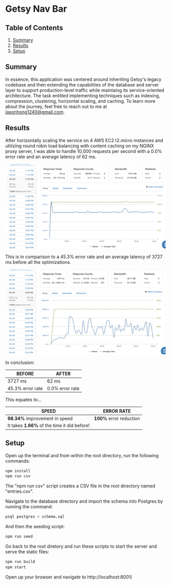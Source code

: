 # Getsy Nav Bar

## Table of Contents

1. [Summary](#Summary)
2. [Results](#Results)
4. [Setup](#Setup)

## Summary

In essence, this application was centered around inheriting Getsy's legacy codebase and then extending the capabilities of the database and server layer to support production-level traffic while maintaing its service-oriented architecture. The task entitled implementing techniques such as indexing, compression, clustering, horizontal scaling, and caching. To learn more about the journey, feel free to reach out to me at jasonhong1240@gmail.com.

## Results

After horizontally scaling the service on 4 AWS EC2 t2.micro instances and utilizing round robin load balancing with content caching on my NGINX proxy server, I was able to handle 10,000 requests per second with a 0.0% error rate and an average latency of 62 ms.

![Result](Result.png)

This is in comparison to a 45.3% error rate and an average latency of 3727 ms before all the optimizations.

![Before](Before.png)

In conclusion:

| BEFORE           | AFTER           |
|------------------|-----------------|
| 3727 ms          | 62 ms           |
| 45.3% error rate | 0.0% error rate |

This equates to...

| SPEED            | ERROR RATE      |
|------------------|-----------------|
| **98.34%** improvement in speed  | **100%** error reduction  |
| It takes **1.66%** of the time it did before! |

## Setup

Open up the terminal and from within the root directory, run the following commands:

```sh
npm install
npm run csv
```

The "npm run csv" script creates a CSV file in the root directory named "entries.csv".

Navigate to the database directory and import the schema into Postgres by running the command:

```sh
psql postgres < schema.sql
```

And then the seeding script:

```sh
npm run seed
```

Go back to the root diretory and run these scripts to start the server and serve the static files:

```sh
npm run build
npm start
```

Open up your browser and navigate to http://localhost:8001/